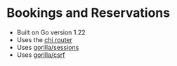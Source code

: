 # Bookings and Reservations

- Built on Go version 1.22
- Uses the [chi router](https://github.com/go-chi/chi)
- Uses [gorilla/sessions](https://github.com/gorilla/sessions)
- Uses [gorilla/csrf](https://github.com/gorilla/csrf)